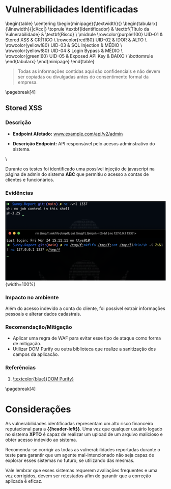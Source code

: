 # Vulnerabilidades Identificadas

\begin{table}
\centering
\begin{minipage}{\textwidth}{}
\begin{tabularx}{\linewidth}{|cXcc|}
\toprule
\textbf{Identificador} & \textbf{Título da Vulnerabilidade} & \textbf{Risco} \\
\midrule
\rowcolor{purple!100} UID-01 & Stored XSS & CRÍTICO  \\
\rowcolor{red!80} UID-02 & IDOR & ALTO  \\
\rowcolor{yellow!80} UID-03 & SQL Injection & MÉDIO  \\
\rowcolor{yellow!80} UID-04 & Login Bypass & MÉDIO \\
\rowcolor{green!60} UID-05 & Exposed API Key & BAIXO \\
\bottomrule
\end{tabularx}
\end{minipage}
\end{table}


>Todas as informações contidas aqui são confidenciais e não devem ser copiadas ou divulgadas antes do consentimento formal da empresa.

\pagebreak[4]

## **Stored XSS**

### Descrição

- **Endpoint Afetado:** www.example.com/api/v2/admin

- **Descrição Endpoint:** API responsável pelo acesos adminstrativo do sistema.

\

Durante os testes foi identificado uma possível injeção de javascript na página de admin do sistema **ABC**
que permitiu o acesso a contas de clientes e funcionários.

### Evidências


![Shell](evidencias/3vil_Corp/rce-lateral.png){width=100%}


### Impacto no ambiente

Além do acesso indevido a conta do cliente, foi possível extrair informações pessoais e alterar dados cadastrais.



### Recomendação/Mitigação

- Aplicar uma regra de WAF para evitar esse tipo de ataque como forma de mitigação.
- Utilizar DOM Purify ou outra biblioteca que realize a sanitização dos campos da aplicacão.

### Referências

1. [\textcolor{blue}{DOM Purify}](https://www.npmjs.com/package/dompurify/v/2.1.1)

[comment0]: # (##-----------------------------------------------------------------------------------------##)


\pagebreak[4]


# Considerações

As vulnerabilidades identificadas representam um alto risco financeiro reputacional para a **{{header-left}}**.
Uma vez que qualquer usuário logado no sistema **XPTO** é capaz de realizar um upload de um arquivo malicioso e obter acesso indevido ao sistema.

Recomenda-se corrigir as todas as vulnerabilidades reportadas durante o teste para garantir que um agente mal-intencionado não seja capaz de explorar esses sistemas no futuro, se utilizando das mesmas. 

Vale lembrar que esses sistemas requerem avaliações frequentes e uma vez corrigidos, devem ser retestados afim de garantir que a correção aplicada é eficaz.
